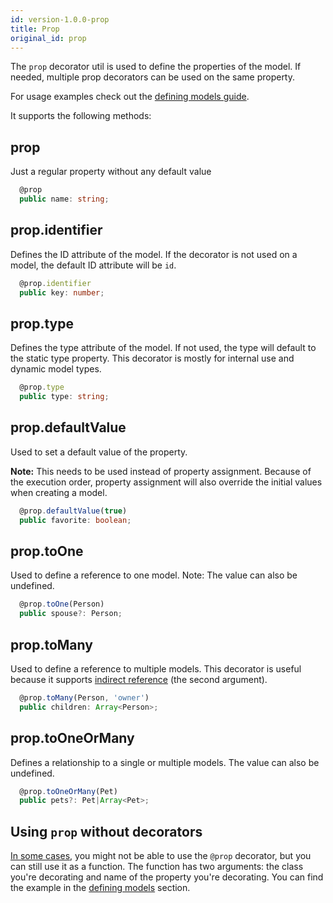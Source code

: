 ```yaml
---
id: version-1.0.0-prop
title: Prop
original_id: prop
---
```


The `prop` decorator util is used to define the properties of the model. If needed, multiple prop decorators can be used on the same property.

For usage examples check out the [defining models guide](Defining-models).

It supports the following methods:

## prop

Just a regular property without any default value

```typescript
  @prop
  public name: string;
```

## prop.identifier

Defines the ID attribute of the model. If the decorator is not used on a model, the default ID attribute will be `id`.

```typescript
  @prop.identifier
  public key: number;
```

## prop.type

Defines the type attribute of the model. If not used, the type will default to the static type property. This decorator is mostly for internal use and dynamic model types.

```typescript
  @prop.type
  public type: string;
```

## prop.defaultValue

Used to set a default value of the property.

**Note:** This needs to be used instead of property assignment. Because of the execution order, property assignment will also override the initial values when creating a model.

```typescript
  @prop.defaultValue(true)
  public favorite: boolean;
```

## prop.toOne

Used to define a reference to one model. Note: The value can also be undefined.

```typescript
  @prop.toOne(Person)
  public spouse?: Person;
```

## prop.toMany

Used to define a reference to multiple models. This decorator is useful because it supports [indirect reference](references#indirect-references) (the second argument).

```typescript
  @prop.toMany(Person, 'owner')
  public children: Array<Person>;
```

## prop.toOneOrMany

Defines a relationship to a single or multiple models. The value can also be undefined.

```typescript
  @prop.toOneOrMany(Pet)
  public pets?: Pet|Array<Pet>;
```

## Using `prop` without decorators

[In some cases](https://github.com/infinum/datx/issues/92), you might not be able to use the `@prop` decorator, but you can still use it as a function. The function has two arguments: the class you're decorating and name of the property you're decorating. You can find the example in the [defining models](https://github.com/infinum/datx/wiki/Defining-models#option-1) section.
